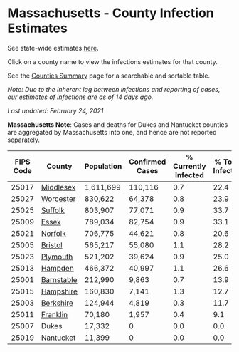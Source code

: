# Massachusetts - County Infection Estimates

See state-wide estimates [here](/infections/us-ma).

Click on a county name to view the infections estimates for that county.

See the [Counties Summary](/infections/summary-counties) page for a searchable and sortable table.

*Note: Due to the inherent lag between infections and reporting of cases, our estimates of infections are as of 14 days ago.*

*Last updated: February 24, 2021*

**Massachusetts Note**: Cases and deaths for Dukes and Nantucket counties are aggregated by Massachusetts into one, and hence are not reported separately.

|   FIPS Code |                   County |   Population |   Confirmed Cases |   % Currently Infected |   % Total Infected |
|-------------|--------------------------|--------------|-------------------|------------------------|--------------------|
|       25017 |   [Middlesex](middlesex) |    1,611,699 |           110,116 |                    0.7 |               22.4 |
|       25027 |   [Worcester](worcester) |      830,622 |            64,378 |                    0.8 |               23.9 |
|       25025 |       [Suffolk](suffolk) |      803,907 |            77,071 |                    0.9 |               33.7 |
|       25009 |           [Essex](essex) |      789,034 |            82,754 |                    0.9 |               33.1 |
|       25021 |       [Norfolk](norfolk) |      706,775 |            44,621 |                    0.8 |               20.6 |
|       25005 |       [Bristol](bristol) |      565,217 |            55,080 |                    1.1 |               28.2 |
|       25023 |     [Plymouth](plymouth) |      521,202 |            39,624 |                    0.9 |               25.0 |
|       25013 |       [Hampden](hampden) |      466,372 |            40,997 |                    1.1 |               26.6 |
|       25001 | [Barnstable](barnstable) |      212,990 |             9,863 |                    0.7 |               13.9 |
|       25015 |   [Hampshire](hampshire) |      160,830 |             7,141 |                    1.3 |               12.7 |
|       25003 |   [Berkshire](berkshire) |      124,944 |             4,819 |                    0.3 |               11.7 |
|       25011 |     [Franklin](franklin) |       70,180 |             1,957 |                    0.4 |                9.1 |
|       25007 |                    Dukes |       17,332 |                 0 |                    0.0 |                0.0 |
|       25019 |                Nantucket |       11,399 |                 0 |                    0.0 |                0.0 |